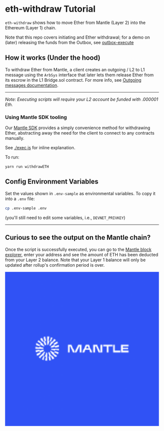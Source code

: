# eth-withdraw Tutorial

`eth-withdraw` shows how to move Ether from Mantle (Layer 2) into the Ethereum (Layer 1) chain.

Note that this repo covers initiating and Ether withdrawal; for a demo on (later) releasing the funds from the Outbox, see [outbox-execute](../outbox-execute/README.md)

## How it works (Under the hood)

To withdraw Ether from Mantle, a client creates an outgoing / L2 to L1 message using the `ArbSys` interface that later lets them release Ether from its escrow in the L1 Bridge.sol contract. For more info, see [Outgoing messages documentation](https://developer.offchainlabs.com/docs/l1_l2_messages#l2-to-l1-messages-lifecycle).

---

_Note: Executing scripts will require your L2 account be funded with .000001 Eth._

### **Using Mantle SDK tooling**

Our [Mantle SDK](https://github.com/OffchainLabs/mantle-sdk) provides a simply convenience method for withdrawing Ether, abstracting away the need for the client to connect to any contracts manually.

See [./exec.js](./scripts/exec.js) for inline explanation.

To run:

```
yarn run withdrawETH
```

## Config Environment Variables

Set the values shown in `.env-sample` as environmental variables. To copy it into a `.env` file:

```bash
cp .env-sample .env
```

(you'll still need to edit some variables, i.e., `DEVNET_PRIVKEY`)

---

## Curious to see the output on the Mantle chain?

Once the script is successfully executed, you can go to the [Mantle block explorer](https://goerli-rollup-explorer.mantle.io/), enter your address and see the amount of ETH has been deducted from your Layer 2 balance. Note that your Layer 1 balance will only be updated after rollup's confirmation period is over.

<p align="center"><img src="../../assets/mantle.png" width="600"></p>

